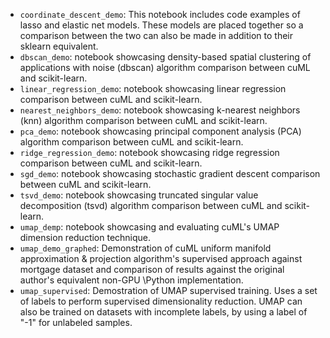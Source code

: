 * `coordinate_descent_demo`: This notebook includes code examples of lasso and elastic net models. These models are placed together so a comparison between the two can also be made in addition to their sklearn equivalent.
* `dbscan_demo`: notebook showcasing density-based spatial clustering of applications with noise (dbscan) algorithm comparison between cuML and scikit-learn.
* `linear_regression_demo`: notebook showcasing linear regression comparison between cuML and scikit-learn.
* `nearest_neighbors_demo`: notebook showcasing k-nearest neighbors (knn) algorithm comparison between cuML and scikit-learn.
* `pca_demo`: notebook showcasing principal component analysis (PCA) algorithm comparison between cuML and scikit-learn.
* `ridge_regression_demo`: notebook showcasing ridge regression comparison between cuML and scikit-learn.
* `sgd_demo`: notebook showcasing stochastic gradient descent comparison between cuML and scikit-learn.
* `tsvd_demo`: notebook showcasing truncated singular value decomposition (tsvd) algorithm comparison between cuML and scikit-learn.
* `umap_demp`: notebook showcasing and evaluating cuML's UMAP dimension reduction technique.
* `umap_demo_graphed`: Demonstration of cuML uniform manifold approximation & projection algorithm's supervised approach against mortgage dataset and comparison of results against the original author's equivalent non-GPU \Python implementation.
* `umap_supervised`: Demostration of UMAP supervised training. Uses a set of labels to perform supervised dimensionality reduction. UMAP can also be trained on datasets with incomplete labels, by using a label of "-1" for unlabeled samples.

